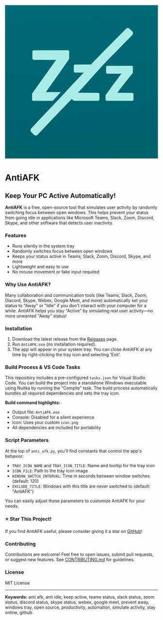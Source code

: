 # ![AntiAFK Icon](icon.png)

# AntiAFK

## Keep Your PC Active Automatically!

**AntiAFK** is a free, open-source tool that simulates user activity by randomly switching focus between open windows. This helps prevent your status from going idle in applications like Microsoft Teams, Slack, Zoom, Discord, Skype, and other software that detects user inactivity.

### Features

*   Runs silently in the system tray
*   Randomly switches focus between open windows
*   Keeps your status active in Teams, Slack, Zoom, Discord, Skype, and more
*   Lightweight and easy to use
*   No mouse movement or fake input required

### Why Use AntiAFK?

Many collaboration and communication tools (like Teams, Slack, Zoom, Discord, Skype, Webex, Google Meet, and more) automatically set your status to "Away" or "Idle" if you don't interact with your computer for a while. AntiAFK helps you stay "Active" by simulating real user activity—no more unwanted "Away" status!

### Installation

1.  Download the latest release from the [Releases](https://github.com/themetalleg/AntiAfk/releases) page.
2.  Run `AntiAFK.exe` (no installation required).
3.  The app will appear in your system tray. You can close AntiAFK at any time by right-clicking the tray icon and selecting 'Exit'.

### Build Process & VS Code Tasks

This repository includes a pre-configured `tasks.json` for Visual Studio Code. You can build the project into a standalone Windows executable using Nuitka by running the "Compile" task. The build process automatically bundles all required dependencies and sets the tray icon.

**Build command highlights:**

*   Output file: `AntiAFK.exe`
*   Console: Disabled for a silent experience
*   Icon: Uses your custom `icon.png`
*   All dependencies are included for portability

### Script Parameters

At the top of `anti_afk.py`, you'll find constants that control the app's behavior:

*   `TRAY_ICON_NAME` and `TRAY_ICON_TITLE`: Name and tooltip for the tray icon
*   `ICON_FILE`: Path to the tray icon image
*   `WINDOW_SWITCH_INTERVAL`: Time in seconds between window switches (default: 120)
*   `EXCLUDE_TITLE`: Windows with this title are never switched to (default: "AntiAFK")

You can easily adjust these parameters to customize AntiAFK for your needs.

### ⭐ Star This Project!

If you find AntiAFK useful, please consider giving it a star on [GitHub](https://github.com/themetalleg/AntiAfk)!

### Contributing

Contributions are welcome! Feel free to open issues, submit pull requests, or suggest new features. See [CONTRIBUTING.md](CONTRIBUTING.md) for guidelines.

### License

MIT License

---

**Keywords:** anti afk, anti idle, keep active, teams status, slack status, zoom status, discord status, skype status, webex, google meet, prevent away, windows tray, open source, productivity, automation, simulate activity, stay online, github